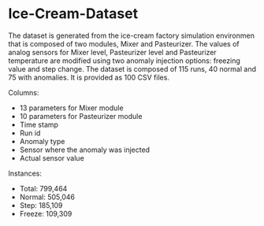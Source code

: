 # Ice-Cream-Dataset

The dataset is generated from the ice-cream factory simulation environmen that is composed of two modules, Mixer and Pasteurizer.
The values of analog sensors for Mixer level, Pasteurizer level and Pasteurizer temperature are modified using two anomaly injection options: freezing value and step change. The dataset is composed of 115 runs, 40 normal and 75 with anomalies. It is provided as 100 CSV files. 

Columns:
<ul>
  <li>13 parameters for Mixer module</li>
  <li>10 parameters for Pasteurizer module</li>
  <li>Time stamp</li>
  <li>Run id</li>
  <li>Anomaly type</li>
  <li>Sensor where the anomaly was injected</li>
  <li>Actual sensor value</li>
</ul>

Instances:
<ul>
  <li>Total: 799,464</li>
  <li>Normal: 505,046</li>
  <li>Step: 185,109</li>
  <li>Freeze: 109,309</li>
</ul>

